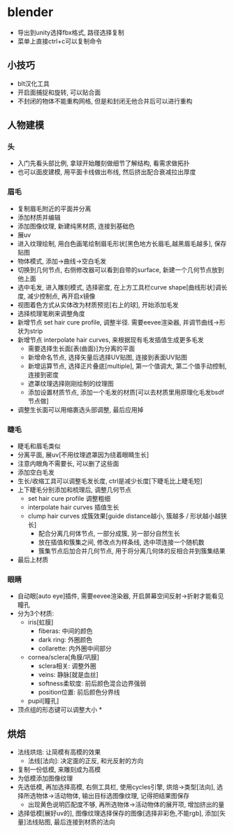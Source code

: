 # blender
* 导出到unity选择fbx格式, 路径选择复制
* 菜单上直接ctrl+c可以复制命令

## 小技巧
* blt汉化工具
* 开启面捕捉和旋转, 可以贴合面
* 不封闭的物体不能重构网格, 但是和封闭无他合并后可以进行重构

## 人物建模

### 头
* 入门先看头部比例, 拿球开始雕刻做细节了解结构, 看需求做拓扑
* 也可以面皮建模, 用平面卡线做出布线, 然后挤出配合衰减拉出厚度

### 眉毛
* 复制眉毛附近的平面并分离
* 添加材质并编辑
* 添加图像纹理, 新建纯黑材质, 连接到基础色
* 展uv
* 进入纹理绘制, 用白色画笔绘制眉毛形状[黑色地方长眉毛,越黑眉毛越多], 保存贴图
* 物体模式, 添加->曲线->空白毛发
* 切换到几何节点, 右侧修改器可以看到自带的surface, 新建一个几何节点放到他上面
* 选中毛发, 进入雕刻模式, 选择密度, 在上方工具栏curve shape[曲线形状]调长度, 减少控制点, 再开启x镜像 
* 视图着色方式从实体改为材质预览[右上的球], 开始添加毛发
* 选择梳理笔刷来调整角度
* 新增节点 set hair cure profile, 调整半径. 需要eevee渲染器, 并调节曲线->形状为strip
* 新增节点 interpolate hair curves, 来根据现有毛发插值生成更多毛发
    * 需要选择生长面[表(曲面)]为分离的平面
    * 新增命名节点, 选择矢量后选择UV贴图, 连接到表面UV贴图
    * 新增运算节点, 选择正片叠底[multiple], 第一个值调大, 第二个值手动控制, 连接到密度
    * 遮罩纹理选择刚刚绘制的纹理图
    * 添加设置材质节点, 添加一个毛发的材质[可以去材质里用原理化毛发bsdf节点做]
* 调整生长面可以用缩裹选头部调整, 最后应用掉

### 睫毛
* 睫毛和眉毛类似
* 分离平面, 展uv[不用纹理遮罩因为绕着眼睛生长]
* 注意内眼角不需要长, 可以删了这些面
* 添加空白毛发
* 生长/收缩工具可以调整毛发长度, ctrl是减少长度[下睫毛比上睫毛短]
* 上下睫毛分别添加和梳理后, 调整几何节点
    * set hair cure profile 调整粗细
    * interpolate hair curves 插值生长
    * clump hair curves 成簇效果[guide distance越小, 簇越多 / 形状越小越狭长]
        * 配合分离几何体节点, 一部分成簇, 另一部分自然生长
        * 放在插值和簇集之间, 修改点为样条线, 选中项连接一个随机数
        * 簇集节点后加合并几何节点, 用于将分离几何体的反相合并到簇集结果
* 最后上材质

### 眼睛
* 自动眼[auto eye]插件, 需要eevee渲染器, 开启屏幕空间反射->折射才能看见瞳孔
* 分为3个材质: 
    * iris[虹膜]
        * fiberas: 中间的颜色
        * dark ring: 外圈颜色
        * collarette: 内外圈中间部分
    * cornea/sclera[角膜/巩膜]
        * sclera相关: 调整外圈
        * veins: 静脉[就是血丝]
        * softness柔软度: 前后颜色混合边界强弱
        * position位置: 前后颜色分界线
    * pupil[瞳孔]
* 顶点组的形态键可以调整大小
    * 

## 烘焙
* 法线烘焙: 让简模有高模的效果
    * 法线[法向]: 决定面的正反, 和光反射的方向
* 复制一份低模, 来雕刻成为高模
* 为低模添加图像纹理
* 先选低模, 再加选择高模, 右侧工具栏, 使用cycles引擎, 烘焙->类型[法向], 选择所选物体->活动物体, 输出目标选图像纹理, 记得把结果图保存
    * 出现黄色说明匹配度不够, 再所选物体->活动物体的展开项, 增加挤出的量
* 选择低模[展好uv的], 图像纹理选择保存的图像[选择非彩色,不能rgb], 添加[矢量]法线贴图, 最后连接到材质的法向
